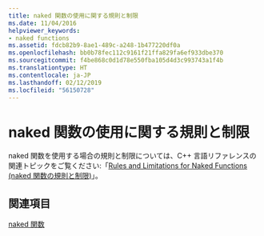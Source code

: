 ```yaml
---
title: naked 関数の使用に関する規則と制限
ms.date: 11/04/2016
helpviewer_keywords:
- naked functions
ms.assetid: fdcb82b9-8ae1-489c-a248-1b477220df0a
ms.openlocfilehash: bb0b78fec112c9161f21ffa829fa6ef933dbe370
ms.sourcegitcommit: f4be868c0d1d78e550fba105d4d3c993743a1f4b
ms.translationtype: HT
ms.contentlocale: ja-JP
ms.lasthandoff: 02/12/2019
ms.locfileid: "56150728"
---
```

# <a name="rules-and-limitations-for-using-naked-functions"></a>naked 関数の使用に関する規則と制限

naked 関数を使用する場合の規則と制限については、C++ 言語リファレンスの関連トピックをご覧ください:「[Rules and Limitations for Naked Functions (naked 関数の規則と制限)](../cpp/rules-and-limitations-for-naked-functions.md)」。

## <a name="see-also"></a>関連項目

[naked 関数](../c-language/naked-functions.md)
